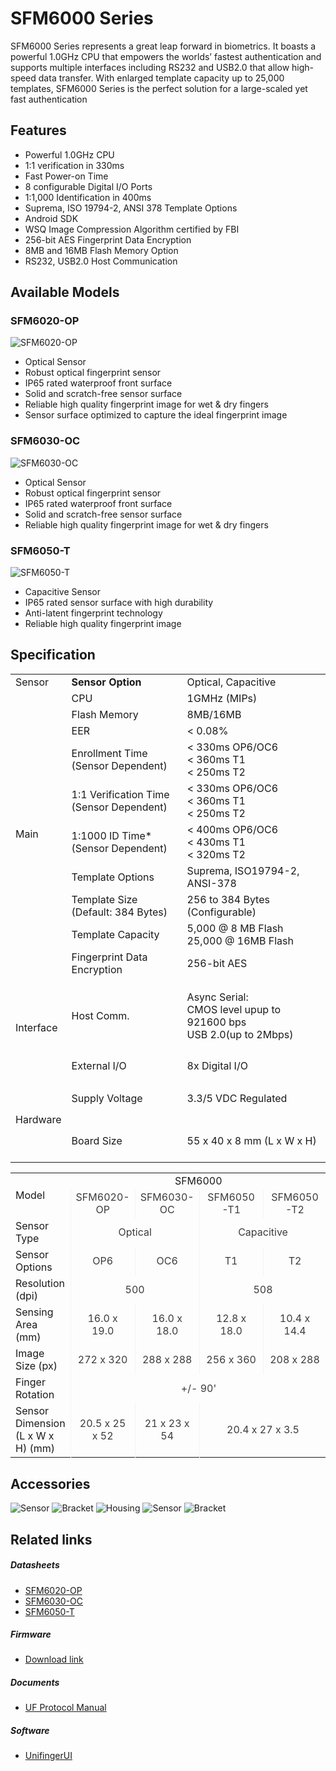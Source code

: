 # SFM6000 Series 
SFM6000 Series represents a great leap forward in biometrics.
It boasts a powerful 1.0GHz CPU that empowers the worlds’
fastest authentication and supports multiple interfaces
including RS232 and USB2.0 that allow high-speed data
transfer. With enlarged template capacity up to 25,000
templates, SFM6000 Series is the perfect solution for
a large-scaled yet fast authentication

## Features
- Powerful 1.0GHz CPU
- 1:1 verification in 330ms
- Fast Power-on Time
- 8 configurable Digital I/O Ports
- 1:1,000 Identification in 400ms
- Suprema, ISO 19794-2, ANSI 378 Template Options
- Android SDK
- WSQ Image Compression Algorithm certified by FBI
- 256-bit AES Fingerprint Data Encryption
- 8MB and 16MB Flash Memory Option
- RS232, USB2.0 Host Communication

## Available Models

### SFM6020-OP

![](https://www.supremainc.com/sites/all/themes/suprema/images/products/sfm6000/2017_01_24/sfm6020-op5.png "SFM6020-OP")

- Optical Sensor
- Robust optical fingerprint sensor
- IP65 rated waterproof front surface
- Solid and scratch-free sensor surface
- Reliable high quality fingerprint image for wet & dry fingers
- Sensor surface optimized to capture the ideal fingerprint image

### SFM6030-OC

![](https://www.supremainc.com/sites/all/themes/suprema/images/products/sfm6000/2017_01_24/sfm6030-oc6.png "SFM6030-OC")

- Optical Sensor
- Robust optical fingerprint sensor
- IP65 rated waterproof front surface
- Solid and scratch-free sensor surface
- Reliable high quality fingerprint image for wet & dry fingers

### SFM6050-T

![](https://www.supremainc.com/sites/all/themes/suprema/images/products/sfm6000/2017_01_24/sfm6050-t1.png "SFM6050-T")

- Capacitive Sensor
- IP65 rated sensor surface with high durability
- Anti-latent fingerprint technology
- Reliable high quality fingerprint image

## Specification

<div>
<table class="product-table">
	<tbody>		
		<tr class="sub-top">
			<td class="product_title">Sensor</td>			
			<td><b>Sensor Option</b></td>			
			<td>Optical, Capacitive</td>
		</tr>
		<tr class="sub-top">
			<td class="product_title" rowspan="10">Main</td>
			<td>CPU</td>
			<td>1GMHz (MIPs)</td>	
		</tr>
		<tr>
			<td>Flash Memory</td>
			<td>8MB/16MB</td>
		</tr>
		<tr>
			<td>EER</td>
			<td>< 0.08%</td>
		</tr>
		<tr>
			<td>Enrollment Time<br>(Sensor Dependent)</td>
			<td>< 330ms OP6/OC6<br>< 360ms T1<br>< 250ms T2</td>
		</tr>
		<tr>
			<td>1:1 Verification Time<br>(Sensor Dependent)</td>
			<td>< 330ms OP6/OC6<br>< 360ms T1<br>< 250ms T2</td>
		</tr>
		<tr>
			<td>1:1000 ID Time*<br>(Sensor Dependent)</td>
			<td>< 400ms OP6/OC6<br>< 430ms T1<br>< 320ms T2</td>
		</tr>
		<tr>
			<td>Template Options</td>
			<td>Suprema, ISO19794-2, ANSI-378</td>
		</tr>
		<tr>
			<td>Template Size<br>(Default: 384 Bytes)</td>
			<td>256 to 384 Bytes<br>(Configurable)</td>
		</tr>
		<tr>
			<td>Template Capacity</td>
			<td>5,000 @ 8 MB Flash<br>25,000 @ 16MB Flash</td>
		</tr>
		<tr class="sub-bottom">
			<td>Fingerprint Data Encryption</td>
			<td>256-bit AES</td>			
		</tr>
		<tr class="sub-top">
			<td class="product_title" rowspan="2" height="160">Interface</td>			
			<td>Host Comm.</td>			
			<td>Async Serial:<br>CMOS level upup to 921600 bps <br>USB 2.0(up to 2Mbps)</td>
		</tr>
		<tr class="sub-bottom">
			<td>External I/O</td>
			<td>8x Digital I/O</td>			
		</tr>
		<tr class="sub-top">
			<td class="product_title" rowspan="2" height="135">Hardware</td>			
			<td>Supply Voltage</td>			
			<td>3.3/5 VDC Regulated</td>
		</tr>
		<tr class="sub-bottom">
			<td>Board Size</td>
			<td>55 x 40 x 8 mm (L x W x H)</td>	
		</tr>		
	</tbody>
</table>

<p>

<table class="product-table">
<tbody>
  <tr class="sub-top">
    <td rowspan="2" class="product_title" style="vertical-align:center;">Model</td>
    <td colspan="4" style="text-align: center; vertical-align:center;">SFM6000</td>
  </tr>
  <tr class="sub-top">
    <td style=" border-left: 1px solid #f3f3f3;	color: #3c3c3c;	font-weight: normal;	width: auto; text-align: center; vertical-align: center;">SFM6020-OP</td>
    <td style=" border-left: 1px solid #f3f3f3;	color: #3c3c3c;	font-weight: normal;	width: auto; text-align: center; vertical-align: center;">SFM6030-OC</td>
    <td style=" border-left: 1px solid #f3f3f3;	color: #3c3c3c;	font-weight: normal;	width: auto; text-align: center; vertical-align: center;">SFM6050-T1</td>
    <td style=" border-left: 1px solid #f3f3f3;	color: #3c3c3c;	font-weight: normal;	width: auto; text-align: center; vertical-align: center;">SFM6050-T2</td>
  </tr>
  <tr class="sub-top">
    <td class="product_title">Sensor Type</td>
    <td style=" border-left: 1px solid #f3f3f3;	color: #3c3c3c;	font-weight: normal;	width: auto; text-align: center; vertical-align: center;" colspan="2">Optical</td>
    <td style=" border-left: 1px solid #f3f3f3;	color: #3c3c3c;	font-weight: normal;	width: auto; text-align: center; vertical-align: center;" colspan="2">Capacitive</td>
  </tr>
  <tr class="sub-top">
    <td class="product_title">Sensor Options</td>
    <td style=" border-left: 1px solid #f3f3f3;	color: #3c3c3c;	font-weight: normal;	width: auto; text-align: center; vertical-align: center;">OP6</td>
    <td style=" border-left: 1px solid #f3f3f3;	color: #3c3c3c;	font-weight: normal;	width: auto; text-align: center; vertical-align: center;">OC6</td>
    <td style=" border-left: 1px solid #f3f3f3;	color: #3c3c3c;	font-weight: normal;	width: auto; text-align: center; vertical-align: center;">T1</td>
    <td style=" border-left: 1px solid #f3f3f3;	color: #3c3c3c;	font-weight: normal;	width: auto; text-align: center; vertical-align: center;">T2</td>
  </tr>
  <tr class="sub-top">
    <td class="product_title">Resolution (dpi)</td>
    <td style=" border-left: 1px solid #f3f3f3;	color: #3c3c3c;	font-weight: normal;	width: auto; text-align: center; vertical-align: center;" colspan="2">500</td>
    <td style=" border-left: 1px solid #f3f3f3;	color: #3c3c3c;	font-weight: normal;	width: auto; text-align: center; vertical-align: center;" colspan="2">508</td>
  </tr>
  <tr class="sub-top">
    <td class="product_title">Sensing Area (mm)</td>
    <td style=" border-left: 1px solid #f3f3f3;	color: #3c3c3c;	font-weight: normal;	width: auto; text-align: center; vertical-align: center;">16.0 x 19.0</td>
    <td style=" border-left: 1px solid #f3f3f3;	color: #3c3c3c;	font-weight: normal;	width: auto; text-align: center; vertical-align: center;">16.0 x 18.0</td>
    <td style=" border-left: 1px solid #f3f3f3;	color: #3c3c3c;	font-weight: normal;	width: auto; text-align: center; vertical-align: center;">12.8 x 18.0</td>
    <td style=" border-left: 1px solid #f3f3f3;	color: #3c3c3c;	font-weight: normal;	width: auto; text-align: center; vertical-align: center;">10.4 x 14.4</td>
  </tr>
  <tr class="sub-top">
    <td class="product_title">Image Size (px)</td>
    <td style=" border-left: 1px solid #f3f3f3;	color: #3c3c3c;	font-weight: normal;	width: auto; text-align: center; vertical-align: center;">272 x 320</td>
    <td style=" border-left: 1px solid #f3f3f3;	color: #3c3c3c;	font-weight: normal;	width: auto; text-align: center; vertical-align: center;">288 x 288</td>
    <td style=" border-left: 1px solid #f3f3f3;	color: #3c3c3c;	font-weight: normal;	width: auto; text-align: center; vertical-align: center;">256 x 360</td>
    <td style=" border-left: 1px solid #f3f3f3;	color: #3c3c3c;	font-weight: normal;	width: auto; text-align: center; vertical-align: center;">208 x 288</td>
  </tr>
  <tr class="sub-top">
    <td class="product_title">Finger Rotation</td>
    <td style=" border-left: 1px solid #f3f3f3;	color: #3c3c3c;	font-weight: normal;	width: auto; text-align: center; vertical-align: center;" colspan="4">+/- 90'</td>
  </tr>
  <tr class="sub-top">
    <td class="product_title">Sensor Dimension<Br>(L x W x H) (mm)</td>
    <td style=" border-left: 1px solid #f3f3f3;	color: #3c3c3c;	font-weight: normal;	width: auto; text-align: center; vertical-align: center;">20.5 x 25 x 52</td>
    <td style=" border-left: 1px solid #f3f3f3;	color: #3c3c3c;	font-weight: normal;	width: auto; text-align: center; vertical-align: center;">21 x 23 x 54</td>
    <td style=" border-left: 1px solid #f3f3f3;	color: #3c3c3c;	font-weight: normal;	width: auto; text-align: center; vertical-align: center;" colspan="2">20.4 x 27 x 3.5</td>
  </tr>
 </tbody>
</table>
</div>

## Accessories
![Sensor](https://www.supremainc.com/sites/default/files/uploads/SFM4000/sfm-4000-acc1.jpg "Sensor")
![Bracket](https://www.supremainc.com/sites/default/files/uploads/SFM4000/sfm-4000-acc2.jpg "Bracket")
![Housing](https://www.supremainc.com/sites/default/files/uploads/SFM4000/sfm-4000-acc3.jpg "Housing")
![Sensor](https://www.supremainc.com/sites/default/files/uploads/SFM3000/tc_accessory.jpg "Sensor")
![Bracket](https://www.supremainc.com/sites/default/files/uploads/SFM3000/tc_bracket.jpg "Bracket")

## Related links
##### Datasheets
- [SFM6020-OP]()
- [SFM6030-OC]()
- [SFM6050-T]()

##### Firmware
- [Download link](https://github.com/supremainc/SFM60x0_FW)

##### Documents
- [UF Protocol Manual](../documents/UF_Protocol_Manual/)

##### Software
- [UnifingerUI](/)